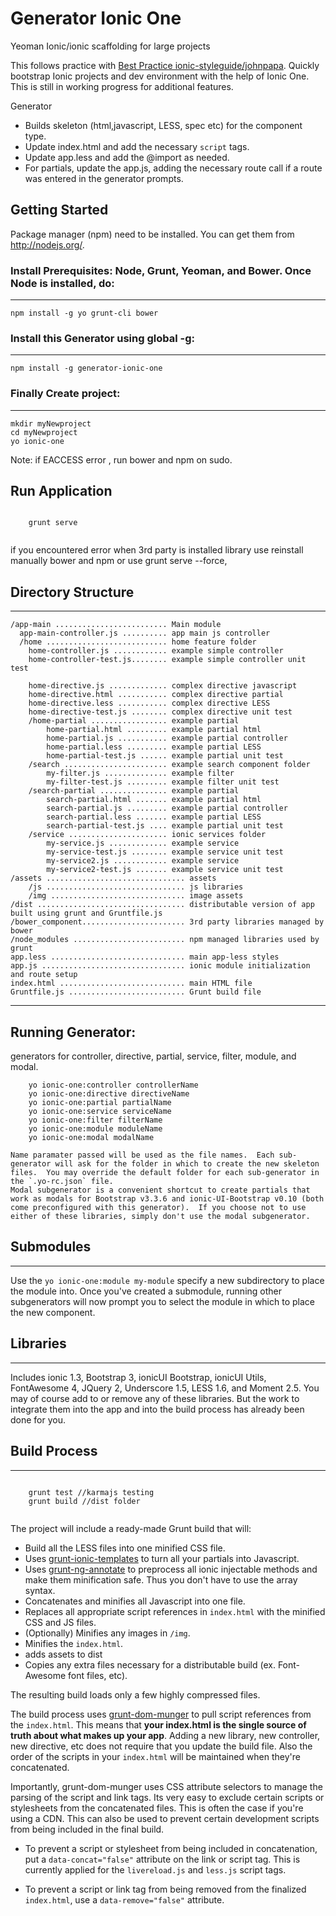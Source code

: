 
# Generator Ionic One

Yeoman Ionic/ionic scaffolding for large projects


This follows practice with [Best Practice ionic-styleguide/johnpapa](https://github.com/johnpapa/ionic-styleguide).
Quickly bootstrap Ionic projects and dev environment with the help of Ionic One. This is still in working progress for additional features.

Generator 
- Builds skeleton (html,javascript, LESS, spec etc) for the component type.
- Update index.html and add the necessary `script` tags.
- Update app.less and add the @import as needed.
- For partials, update the app.js, adding the necessary route call if a route was entered in the generator prompts.

## Getting Started

Package manager (npm) need to be installed. You can get them from http://nodejs.org/.

### Install Prerequisites: Node, Grunt, Yeoman, and Bower.  Once Node is installed, do:
------------------------------------------------------------------------------------

    npm install -g yo grunt-cli bower

### Install this Generator using global -g:
------------------------------------------------------------------------------------
    npm install -g generator-ionic-one

### Finally Create project:
------------------------------------------------------------------------------------
    mkdir myNewproject
    cd myNewproject
    yo ionic-one

Note: if EACCESS error , run bower and npm on sudo.

## Run Application 
```

    grunt serve 
    
```
if you encountered error when 3rd party is installed library use reinstall manually bower and npm or use grunt serve --force, 

## Directory Structure
-----------------------------------------------------------------------------------
    /app-main ......................... Main module
      app-main-controller.js .......... app main js controller
      /home ........................... home feature folder
        home-controller.js ............ example simple controller
        home-controller-test.js........ example simple controller unit test
        
        home-directive.js ............. complex directive javascript
        home-directive.html ........... complex directive partial
        home-directive.less ........... complex directive LESS
        home-directive-test.js ........ complex directive unit test
        /home-partial ................. example partial
            home-partial.html ......... example partial html
            home-partial.js ........... example partial controller
            home-partial.less ......... example partial LESS
            home-partial-test.js ...... example partial unit test
    	/search ....................... example search component folder
      		my-filter.js .............. example filter
      		my-filter-test.js ......... example filter unit test
      	/search-partial ............... example partial
        	search-partial.html ....... example partial html
        	search-partial.js ......... example partial controller
        	search-partial.less ....... example partial LESS
        	search-partial-test.js .... example partial unit test
    	/service ...................... ionic services folder
        	my-service.js ............. example service
        	my-service-test.js ........ example service unit test
        	my-service2.js ............ example service
        	my-service2-test.js ....... example service unit test
    /assets ............................... assets 
        /js ............................... js libraries 
        /img .............................. image assets
    /dist ................................. distributable version of app built using grunt and Gruntfile.js
    /bower_component....................... 3rd party libraries managed by bower
    /node_modules ......................... npm managed libraries used by grunt
    app.less .............................. main app-less styles
    app.js ................................ ionic module initialization and route setup
    index.html ............................ main HTML file
    Gruntfile.js .......................... Grunt build file

-----------------------------------------------------------------------------------

## Running Generator:

generators for controller, directive, partial, service, filter, module, and modal.

```
	yo ionic-one:controller controllerName
	yo ionic-one:directive directiveName
	yo ionic-one:partial partialName
	yo ionic-one:service serviceName
	yo ionic-one:filter filterName
	yo ionic-one:module moduleName
	yo ionic-one:modal modalName

```
	Name paramater passed will be used as the file names.  Each sub-generator will ask for the folder in which to create the new skeleton files.  You may override the default folder for each sub-generator in the `.yo-rc.json` file.
	Modal subgenerator is a convenient shortcut to create partials that work as modals for Bootstrap v3.3.6 and ionic-UI-Bootstrap v0.10 (both come preconfigured with this generator).  If you choose not to use either of these libraries, simply don't use the modal subgenerator.

## Submodules
-------------

Use the `yo ionic-one:module my-module` specify a new subdirectory to place the module into.  Once you've created a submodule, running other subgenerators will now prompt you to select the module in which to place the new component.

## Libraries 
-------------

Includes ionic 1.3, Bootstrap 3, ionicUI Bootstrap, ionicUI Utils, FontAwesome 4, JQuery 2, Underscore 1.5, LESS 1.6, and Moment 2.5.  You may of course add to or remove any of these libraries.  But the work to integrate them into the app and into the build process has already been done for you.

## Build Process
-------------
```

    grunt test //karmajs testing
    grunt build //dist folder
    
```
The project will include a ready-made Grunt build that will:

* Build all the LESS files into one minified CSS file.
* Uses [grunt-ionic-templates](https://github.com/ericclemmons/grunt-ionic-templates) to turn all your partials into Javascript.
* Uses [grunt-ng-annotate](https://github.com/olov/ng-annotate) to preprocess all ionic injectable methods and make them minification safe.  Thus you don't have to use the array syntax.
* Concatenates and minifies all Javascript into one file.
* Replaces all appropriate script references in `index.html` with the minified CSS and JS files.
* (Optionally) Minifies any images in `/img`.
* Minifies the `index.html`.
* adds assets to dist
* Copies any extra files necessary for a distributable build (ex.  Font-Awesome font files, etc).

The resulting build loads only a few highly compressed files.

The build process uses [grunt-dom-munger](https://github.com/cgross/grunt-dom-munger) to pull script references from the `index.html`.  This means that **your index.html is the single source of truth about what makes up your app**.  Adding a new library, new controller, new directive, etc does not require that you update the build file.  Also the order of the scripts in your `index.html` will be maintained when they're concatenated.

Importantly, grunt-dom-munger uses CSS attribute selectors to manage the parsing of the script and link tags.  Its very easy to exclude certain scripts or stylesheets from the concatenated files. This is often the case if you're using a CDN. This can also be used to prevent certain development scripts from being included in the final build.

* To prevent a script or stylesheet from being included in concatenation, put a `data-concat="false"` attribute on the link or script tag.  This is currently applied for the `livereload.js` and `less.js` script tags.

* To prevent a script or link tag from being removed from the finalized `index.html`, use a `data-remove="false"` attribute.
